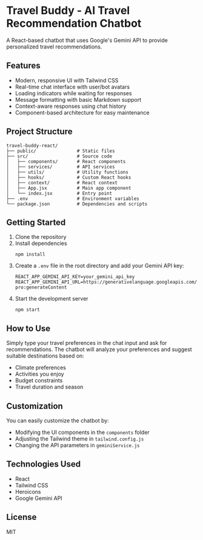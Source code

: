 # Travel Buddy - AI Travel Recommendation Chatbot

A React-based chatbot that uses Google's Gemini API to provide personalized travel recommendations.

## Features

- Modern, responsive UI with Tailwind CSS
- Real-time chat interface with user/bot avatars
- Loading indicators while waiting for responses
- Message formatting with basic Markdown support
- Context-aware responses using chat history
- Component-based architecture for easy maintenance

## Project Structure

```
travel-buddy-react/
├── public/               # Static files
├── src/                  # Source code
│   ├── components/       # React components
│   ├── services/         # API services
│   ├── utils/            # Utility functions
│   ├── hooks/            # Custom React hooks
│   ├── context/          # React context
│   ├── App.jsx           # Main app component
│   └── index.jsx         # Entry point
├── .env                  # Environment variables
└── package.json          # Dependencies and scripts
```

## Getting Started

1. Clone the repository
2. Install dependencies
   ```
   npm install
   ```
3. Create a `.env` file in the root directory and add your Gemini API key:
   ```
   REACT_APP_GEMINI_API_KEY=your_gemini_api_key
   REACT_APP_GEMINI_API_URL=https://generativelanguage.googleapis.com/v1beta/models/gemini-pro:generateContent
   ```
4. Start the development server
   ```
   npm start
   ```

## How to Use

Simply type your travel preferences in the chat input and ask for recommendations. The chatbot will analyze your preferences and suggest suitable destinations based on:

- Climate preferences
- Activities you enjoy
- Budget constraints
- Travel duration and season

## Customization

You can easily customize the chatbot by:

- Modifying the UI components in the `components` folder
- Adjusting the Tailwind theme in `tailwind.config.js`
- Changing the API parameters in `geminiService.js`

## Technologies Used

- React
- Tailwind CSS
- Heroicons
- Google Gemini API

## License

MIT